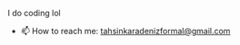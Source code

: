 I do coding lol
- 📫 How to reach me: tahsinkaradenizformal@gmail.com

<!---
Efkrdnz/Efkrdnz is a ✨ special ✨ repository because its `README.md` (this file) appears on your GitHub profile.
You can click the Preview link to take a look at your changes.
--->
